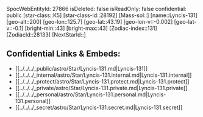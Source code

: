 ﻿---
location: [43.19,125.7,200]
type: Station
tags:
- astro/Star

---
SpocWebEntityId: 27866
isDeleted: false
isReadOnly: false
confidential: public
[star-class::K5]
[star-class-id::28192]
[Mass-sol::]
[name::Lyncis-131]
[geo-alt::200]
[geo-lon::125.7]
[geo-lat::43.19]
[geo-lon-v::-0.002]
[geo-lat-v::-0.1]
[bright-min::43]
[bright-max::43]
[Zodiac-index::131]
[ZodiacId::28133]
[NextStarId::]



## Confidential Links & Embeds: 
- [[../../../_public/astro/Star/Lyncis-131.md|Lyncis-131]] 
- [[../../../_internal/astro/Star/Lyncis-131.internal.md|Lyncis-131.internal]] 
- [[../../../_protect/astro/Star/Lyncis-131.protect.md|Lyncis-131.protect]] 
- [[../../../_private/astro/Star/Lyncis-131.private.md|Lyncis-131.private]] 
- [[../../../_personal/astro/Star/Lyncis-131.personal.md|Lyncis-131.personal]] 
- [[../../../_secret/astro/Star/Lyncis-131.secret.md|Lyncis-131.secret]] 
